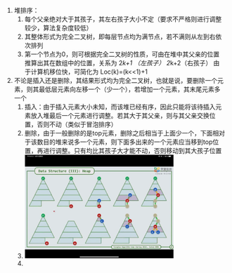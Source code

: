1. 堆排序：
   1. 每个父亲绝对大于其孩子，其左右孩子大小不定（要求不严格则进行调整较少，算法复杂度较低）
   2. 其整体形式为完全二叉树，即每层节点均为满节点，若不满则从左到右依次排列
   3. 第一个节点为0，则可根据完全二叉树的性质，可由在堆中其父亲的位置推算出其在数组中的位置，关系为 2*k+1 （左孩子） 2*k+2（右孩子） 由于计算机移位快，可简化为 Loc(k)=(k<<1)+1
2. 不论是插入还是删除，其结果形式均为完全二叉树，也就是说，要删除一个元素，则其最低层元素向左移一个（少一个），若增加一个元素，其末尾元素多一个
   1. 插入：由于插入元素大小未知，而该堆已经有序，因此只能将该待插入元素放入堆最后一个元素进行调整。若其大于其父亲，则与其父亲交换位置，否则不动（类似于冒泡排序）
   2. 删除，由于一般删除的是top元素，删除之后相当于上面少一个，下面相对于该数目的堆来说多一个元素，则下面多出来的一个元素应当移到top位置，再进行调整。只有均比其孩子大才能不动，否则移动到其大孩子位置
   3. <img src="res/02.堆排序/image-20220810003123518.png" alt="image-20220810003123518" style="zoom:33%;" />
   4. 